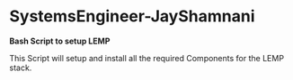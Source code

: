 # SystemsEngineer-JayShamnani
**Bash Script to setup LEMP**

This Script will setup and install all the required Components for the LEMP stack.
<br />